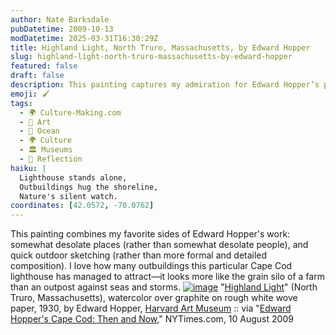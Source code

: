 ```yaml
---
author: Nate Barksdale
pubDatetime: 2009-10-13
modDatetime: 2025-03-31T16:30:29Z
title: Highland Light, North Truro, Massachusetts, by Edward Hopper
slug: highland-light-north-truro-massachusetts-by-edward-hopper
featured: false
draft: false
description: This painting captures my admiration for Edward Hopper’s portrayal of desolation and his quick outdoor sketching style.
emoji: 🖌️
tags:
  - 🌍 Culture-Making.com
  - 🎨 Art
  - 🌊 Ocean
  - 🌍 Culture
  - 🏛️ Museums
  - 🌅 Reflection
haiku: |
  Lighthouse stands alone,  
  Outbuildings hug the shoreline,  
  Nature's silent watch.
coordinates: [42.0572, -70.0762]
---
```


This painting combines my favorite sides of Edward Hopper's work: somewhat desolate places (rather than somewhat desolate people), and quick outdoor sketching (rather than more formal and detailed composition). I love how many outbuildings this particular Cape Cod lighthouse has managed to attract—it looks more like the grain silo of a farm than an outpost against seas and storms. [![image](http://culture-making.com/media/highlandlightedwardhopper.jpg)](http://www.artmuseums.harvard.edu/collection/detail.dot?objectid=306540)
"[Highland Light](https://www.google.com/search?q=%22Highland%20Light%22%20artmuseums.harvard.edu)" (North Truro, Massachusetts), watercolor over graphite on rough white wove paper, 1930, by Edward Hopper, [Harvard Art Museum](https://www.google.com/search?q=%22Harvard%20Art%20Museum%22%20artmuseums.harvard.edu) :: via "[Edward Hopper's Cape Cod: Then and Now](http://www.nytimes.com/interactive/2008/08/10/travel/20080810_HOPPER_FEATURE.html)," NYTimes.com, 10 August 2009
